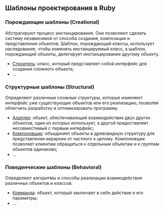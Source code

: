 ## Шаблоны проектирования в Ruby

<a name="creational"></a>
### Порождающие шаблоны (Creational)

Абстрагируют процесс инстанцирования. Они позволяют сделать систему независимой
от способа создания, композиции и представления объектов. Шаблон,
порождающий классы, использует наследование, чтобы изменять инстанцируемый
класс, а шаблон, порождающий объекты, делегирует инстанцирование другому
объекту.
- [Строитель](builder.md#start): класс, который представляет собой интерфейс для
создания сложного объекта;
- ...

<a name="structural"></a>
### Структурные шаблоны (Structural)

Определяют различные сложные структуры, которые изменяют интерфейс уже
существующих объектов или его реализацию, позволяя облегчить разработку
и оптимизировать программу.
- [Адаптер](adapter.md#start): объект, обеспечивающий взаимодействие двух других
объектов, один из которых использует, а другой предоставляет несовместимый с
первым интерфейс;
- [Компоновщик](composite.md#start): объединяет объекты в древовидную структуру
для представления иерархии от частного к целому. Компоновщик позволяет клиентам
обращаться к отдельным объектам и к группам объектов одинаково;
- ...

<a name="behavioral"></a>
### Поведенческие шаблоны (Behavioral)

Определяют алгоритмы и способы реализации взаимодействия различных объектов и
классов.
- [Комманда](command.md#start): объект, который заключает в себе действие и его
параметры;
- ...
